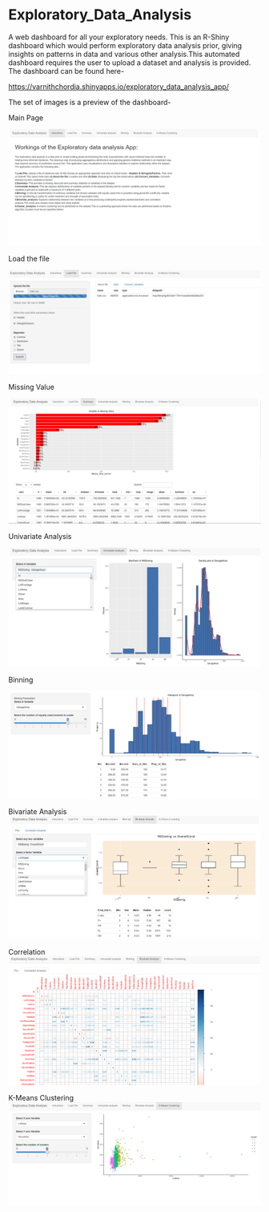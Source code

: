 # Exploratory_Data_Analysis

A web dashboard for all your exploratory needs.
This is an R-Shiny dashboard which would perform exploratory data analysis prior, giving insights on patterns in data and various other analysis.This automated dashboard requires the user to upload a dataset and analysis is provided. The dashboard can be found here-

https://varnithchordia.shinyapps.io/exploratory_data_analysis_app/

The set of images is a preview of the dashboard-

Main Page

![Main_Page](https://github.com/VarnithChordia/Exploratory_Data_Analysis/blob/master/Main_Page.PNG)

Load the file

![Load_File](https://github.com/VarnithChordia/Exploratory_Data_Analysis/blob/master/Load_File.PNG)

Missing Value

![Missing_Value](https://github.com/VarnithChordia/Exploratory_Data_Analysis/blob/master/Missing_Value.PNG)

Univariate Analysis

![Univariate_Analysis](https://github.com/VarnithChordia/Exploratory_Data_Analysis/blob/master/Univariate.PNG)


Binning

![Binning](https://github.com/VarnithChordia/Exploratory_Data_Analysis/blob/master/Binning.PNG)

Bivariate Analysis
![Bivaraite_Analysis](https://github.com/VarnithChordia/Exploratory_Data_Analysis/blob/master/Bivariate_Analysis.PNG)

Correlation
![Correlation](https://github.com/VarnithChordia/Exploratory_Data_Analysis/blob/master/Correlation_Table.PNG)


K-Means Clustering
![K-Means_Clustering](https://github.com/VarnithChordia/Exploratory_Data_Analysis/blob/master/K-Means_Clustering.PNG)

